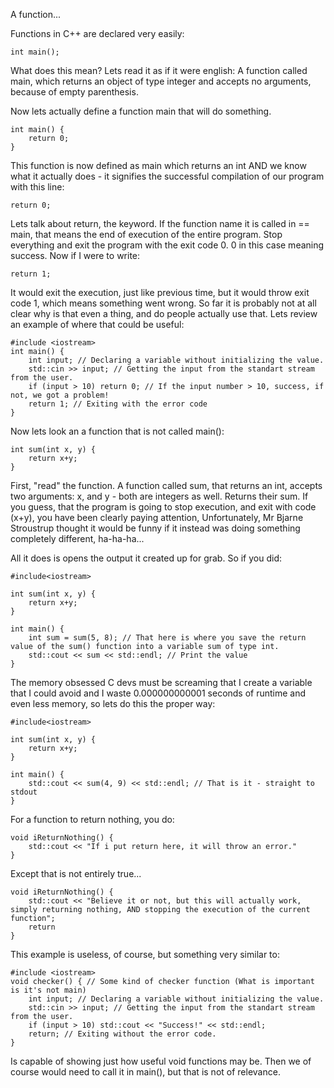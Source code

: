 A function...

Functions in C++ are declared very easily:

```
int main();
```

What does this mean? Lets read it as if it were english:
A function called main, which returns an object of type integer and accepts no arguments, because of empty parenthesis.

Now lets actually define a function main that will do something.

```
int main() {
    return 0;
}
```

This function is now defined as main which returns an int AND we know what it actually does - it signifies the successful
compilation of our program with this line:

```return 0;```

Lets talk about return, the keyword.
If the function name it is called in == main, that means the end of execution of the entire program. Stop everything and exit the program with the exit
code 0. 0 in this case meaning success. Now if I were to write:

```return 1;```

It would exit the execution, just like previous time, but it would throw exit code 1, which means something went wrong.
So far it is probably not at all clear why is that even a thing, and do people actually use that.
Lets review an example of where that could be useful:

```
#include <iostream>
int main() {
    int input; // Declaring a variable without initializing the value.
    std::cin >> input; // Getting the input from the standart stream from the user.
    if (input > 10) return 0; // If the input number > 10, success, if not, we got a problem!
    return 1; // Exiting with the error code
}
```


Now lets look an a function that is not called main():

```
int sum(int x, y) {
    return x+y;
}
```

First, "read" the function.
A function called sum, that returns an int, accepts two arguments: x, and y - both are integers as well. Returns their sum.
If you guess, that the program is going to stop execution, and exit with code (x+y), you have been clearly paying attention,
Unfortunately, Mr Bjarne Stroustrup thought it would be funny if it instead was doing something completely different, ha-ha-ha...

All it does is opens the output it created up for grab.
So if you did:

```
#include<iostream>

int sum(int x, y) {
    return x+y;
}

int main() {
    int sum = sum(5, 8); // That here is where you save the return value of the sum() function into a variable sum of type int.
    std::cout << sum << std::endl; // Print the value
}
```

The memory obsessed C devs must be screaming that I create a variable that I could avoid and I waste 0.000000000001 seconds of runtime and even less memory, so lets do this the proper way:

```
#include<iostream>

int sum(int x, y) {
    return x+y;
}

int main() {
    std::cout << sum(4, 9) << std::endl; // That is it - straight to stdout
}
```


For a function to return nothing, you do:

```
void iReturnNothing() {
    std::cout << "If i put return here, it will throw an error."
}
```

Except that is not entirely true...

```
void iReturnNothing() {
    std::cout << "Believe it or not, but this will actually work, simply returning nothing, AND stopping the execution of the current function";
    return
}
```

This example is useless, of course, but something very similar to:

```
#include <iostream>
void checker() { // Some kind of checker function (What is important is it's not main)
    int input; // Declaring a variable without initializing the value.
    std::cin >> input; // Getting the input from the standart stream from the user.
    if (input > 10) std::cout << "Success!" << std::endl;
    return; // Exiting without the error code.
}
```

Is capable of showing just how useful void functions may be.
Then we of course would need to call it in main(), but that is not of relevance.
